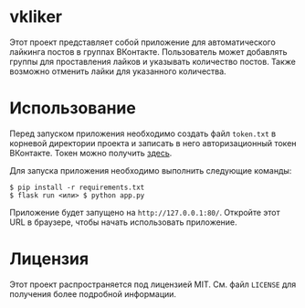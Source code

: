 # vkliker

Этот проект представляет собой приложение для автоматического лайкинга постов в группах ВКонтакте. Пользователь может добавлять группы для проставления лайков и указывать количество постов. Также возможно отменить лайки для указанного количества.

# Использование

Перед запуском приложения необходимо создать файл `token.txt` в корневой директории проекта и записать в него авторизационный токен ВКонтакте. Токен можно получить [здесь](https://vkhost.github.io/).

Для запуска приложения необходимо выполнить следующие команды:

```
$ pip install -r requirements.txt
$ flask run <или> $ python app.py
```

Приложение будет запущено на `http://127.0.0.1:80/`. Откройте этот URL в браузере, чтобы начать использовать приложение.

# Лицензия

Этот проект распространяется под лицензией MIT. См. файл `LICENSE` для получения более подробной информации.
